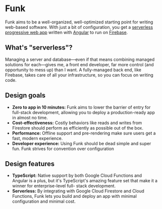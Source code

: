 # Funk

Funk aims to be a well-organized, well-optimized starting point for writing web-based
software. With just a bit of configuration, you get a
[serverless](https://en.wikipedia.org/wiki/Serverless_computing)
[progressive web app](https://en.wikipedia.org/wiki/Progressive_web_applications)
written with [Angular](https://angular.io) to run on
[Firebase](https://firebase.google.com).

## What's "serverless"?

Managing a server and database—even if that means combining managed solutions for
each—gives me, a front end developer, far more control (and opportunity to mess up) than
I want. A fully-managed back end, like Firebase, takes care of all your infrastructure, so
you can focus on writing code.

## Design goals

- **Zero to app in 10 minutes:** Funk aims to lower the barrier of entry for full-stack
  development, allowing you to deploy a production-ready app in almost no time.
- **Cost-effectiveness:** Costly behaviors like reads and writes from Firestore should
  perform as efficiently as possible out of the box.
- **Performance:** Offline support and pre-rendering make sure users get a fast, modern
  experience.
- **Developer experience:** Using Funk should be dead simple and super fun. Funk strives
  for convention over configuration

## Design features

- **TypeScript:** Native support by both Google Cloud Functions and Angular is a plus, but
  it's TypeScript's amazing feature set that make it a winner for enterprise-level full-
  stack development.
- **Serverless:** By integrating with Google Cloud Firestore and Cloud Functions, Funk
  lets you build and deploy an app with minimal configuration and minimal cost.
